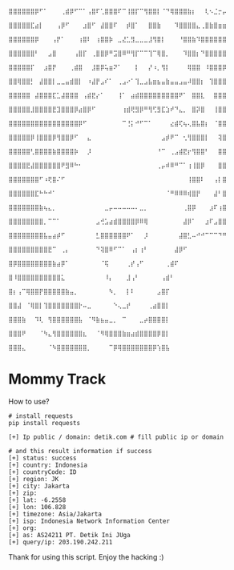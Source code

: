                                                                                                   ⣿⣿⣿⣿⣿⣿⡿⠋⠁⠀⠀⠀⢀⣾⡿⠋⠉⠁⢠⣿⠏⢁⣿⣿⣿⠏⠉⢸⣿⡏⠉⢻⣿⣿⡇⠈⠙⢿⣿⣿⣿⣷⡆⠀⠀⢇⠢⣈⡒⡤
                                                                                                  ⣿⣿⣿⣿⣿⣏⣴⡇⠀⠀⠀⢠⡿⠋⠀⠀⠀⣰⣿⠋⠀⣼⣿⣿⠏⠀⠀⡾⣿⠁⠀⠀⣿⣿⣷⠀⠀⠀⠹⣿⣿⣿⣿⣄⢀⣿⣷⣿⣶⣶
                                                                                                  ⣿⣿⣿⣿⣿⣿⡿⠀⠀⠀⢠⡟⠁⠀⠀⠀⢰⣿⠇⠀⢰⣿⣿⡷⠀⣀⣜⣁⣻⣀⣀⣀⣸⢻⣿⡇⠀⠀⠀⠘⣿⣿⣷⠹⣿⣿⣿⣿⣿⣿
                                                                                                  ⣿⣿⣿⣿⣿⣿⠃⠀⠀⣠⣿⠀⠀⠀⠀⢠⣿⡏⠀⢀⣿⣿⡿⠛⣩⣿⠿⠛⢻⡏⠉⠉⢹⠉⢿⣿⡀⠀⠀⠀⠹⣿⣿⡆⠙⣿⣿⣿⣿⣿
                                                                                                  ⣿⣿⣿⣿⣿⡏⠀⠀⣰⣿⡟⠀⠀⠀⢀⣾⣿⠀⠀⣸⣿⡿⢥⣶⠝⠁⠀⠀⠀⡇⠀⠀⡜⠰⡀⢻⡇⠀⠀⠀⠀⢿⣿⣿⠀⠸⣿⣿⣿⡿
                                                                                                  ⣿⣿⢿⣿⣿⡃⠀⣼⣿⣿⡇⣀⣀⣤⣾⣿⡇⠀⠰⣼⡟⣠⠎⠁⠀⢀⣠⠔⠁⢹⣀⣠⣧⣶⣦⣤⣷⣤⣤⣠⣤⠼⣿⣿⡆⠀⢹⣿⣿⣿
                                                                                                  ⣿⣿⣿⣿⣿⠀⣼⣿⣿⣿⣏⣁⣼⣿⣿⣿⠀⢠⣾⣟⡔⠁⠀⠀⠀⢸⠁⠀⣴⣾⣿⣿⣿⣿⣿⣿⣿⣿⣿⠟⠁⠀⣿⣿⣇⠀⠀⣿⣿⣿
                                                                                                  ⣿⣿⣿⣿⣿⣸⣿⣿⣿⣿⣟⣹⣿⣿⣿⡿⣴⣿⡿⠋⠀⠀⠀⠀⠀⠀⢰⣾⢟⣻⡿⠛⢻⢋⣻⣏⣱⠞⠙⣄⡀⠀⣿⡽⣿⠀⠀⢸⣿⣿
                                                                                                  ⣿⣿⣿⣿⣿⣿⣿⣿⣿⣿⣿⣿⣿⣿⣿⣿⡿⠋⠀⠀⠀⠀⠀⠀⠀⠀⠉⢘⡅⠚⠋⠉⠁⠀⠀⠀⠀⣔⣾⢏⢦⢄⣿⣧⣿⡆⠀⠈⣿⣿
                                                                                                  ⣿⣿⣿⣿⣿⡿⢸⣿⣿⣿⡿⢻⣿⣿⡿⠋⠀⠀⣄⠀⠀⠀⠀⠀⠀⠀⠀⠀⠀⠀⠀⠀⠀⠀⠀⣠⡾⠟⠉⠀⢂⢻⣿⣿⣿⡇⠀⠀⢽⣿
                                                                                                  ⣿⣿⣿⣿⣿⢃⣿⣿⣿⣿⣷⣿⣿⣿⣿⡷⠀⠀⡸⠀⠀⠀⠀⠀⠀⠀⠀⠀⠀⠀⠀⠀⠀⠀⠘⠉⠀⢀⣠⣾⣟⡖⢻⣿⣿⠃⠀⠀⣿⣿
                                                                                                  ⣿⣿⣿⣿⣟⣼⣿⣿⣿⣿⣿⣿⠟⣻⠿⠓⠂⠀⠀⠀⠀⠀⠀⠀⠀⠀⠀⠀⠀⠀⠀⠀⠀⠀⢀⡤⠾⠿⠛⠉⠁⢰⢸⣿⡿⠀⠀⠀⣿⣿
                                                                                                  ⣿⣿⣿⣿⣿⣿⣿⠋⠰⢟⣿⠌⠋⠀⠀⠀⠀⠀⠀⠀⠀⠀⠀⠀⠀⠀⠀⠀⠀⠀⠀⠀⠀⠀⠀⠀⠀⠀⠀⠀⠀⢸⣿⣿⠇⠀⠀⢠⡇⣿
                                                                                                  ⣿⣿⣿⣿⣿⣿⣏⠓⠓⠚⠁⠀⠀⠀⠀⠀⠀⠀⠀⠀⠀⠀⠀⠀⠀⠀⠀⠀⠀⠀⠀⠀⠀⠀⠀⠀⠈⠛⠿⠿⠿⢾⣿⡟⠀⠀⠀⣼⠃⣿
                                                                                                  ⣿⣿⣿⣿⣿⣿⣿⣷⢦⣄⡀⠀⠀⠀⠀⠀⠀⠀⠀⠀⠀⠀⣀⡤⠤⠤⠤⠤⠤⠄⣀⡀⠀⠀⠀⠀⠀⠀⠀⠀⢀⣿⡿⠀⠀⠀⣰⠏⢰⣿
                                                                                                  ⣿⣿⣿⣿⣿⣿⣿⣿⡀⠉⠉⠁⠀⠀⠀⠀⠀⠀⠀⠀⣠⢚⣡⣴⣾⣿⣿⣿⣿⡿⠿⢿⠀⠀⠀⠀⠀⠀⠀⠀⣼⡿⠁⠀⠀⣰⠏⣠⣿⣿
                                                                                                  ⣿⣿⣿⣿⣿⣿⣿⣿⣧⣤⣴⡾⠋⠀⠀⠀⠀⠀⠀⠀⣃⣿⣿⣿⣿⣿⣿⠟⠁⠀⠀⡸⠀⠀⠀⠀⠀⠀⠀⣼⣿⣃⠤⠚⠚⠉⠉⠉⠙⠛
                                                                                                  ⣿⣿⣿⣿⣿⣿⣿⣿⣿⣟⠉⠀⢀⡄⠀⠀⠀⠀⠀⠀⠙⢽⣿⠿⠋⠉⠁⠀⢠⡆⢰⠃⠀⠀⠀⠀⠀⠀⣼⡿⠋⠀⠀⠀⠀⠀⠀⠀⠀⠀
                                                                                                  ⣿⡿⣿⣿⣿⣿⣿⣿⣿⣿⣷⣴⡿⠁⠀⠀⠀⠀⠀⠀⠀⠈⢯⠀⠀⠀⠀⢀⡞⢠⠋⠀⠀⠀⠀⠀⢀⣾⠏⠀⠀⠀⠀⠀⠀⠀⠀⠀⠀⠀
                                                                                                  ⣿⠸⣿⣿⣿⣿⣿⣿⣿⣿⣿⣿⣅⠀⠀⠀⠀⠀⠀⠀⠀⠀⠸⡄⠀⠀⠀⣸⢠⠃⠀⠀⠀⠀⠀⢠⣾⠃⠀⠀⠀⠀⠀⠀⠀⠀⠀⠀⠀⠀
                                                                                                  ⣿⡆⢠⠉⢿⣿⣿⡟⣿⣿⣿⣿⣿⣷⣤⡀⠀⠀⠀⠀⠀⠀⠀⠳⡀⠀⠀⡇⠇⠀⠀⠀⠀⠀⣠⣿⡏⠀⠀⠀⠀⠀⠀⠀⠀⠀⠀⠀⠀⠀
                                                                                                  ⣿⣿⣼⠀⠈⢿⣿⡇⢹⣿⣿⣿⣿⣿⣿⣿⡗⠤⣀⠀⠀⠀⠀⠀⠑⢄⣀⡞⠀⠀⠀⠀⢀⣴⣿⣿⡇⠀⠀⠀⠀⠀⠀⠀⠀⠀⠀⠀⠀⠀
                                                                                                  ⣿⣿⣿⣷⠀⠀⠹⢇⠀⢻⣿⣿⣿⣿⣿⣿⣧⠀⠈⠻⣷⣦⣤⣀⡀⠀⠉⠀⠀⠀⣀⡴⣿⣿⣿⣿⡇⠀⠀⠀⠀⠀⠀⠀⠀⠀⠀⠀⠀⠀
                                                                                                  ⣿⣿⣿⠟⠀⠀⠀⠈⠳⣄⢻⣿⣿⣿⣿⣿⣿⣆⠀⠀⠈⠻⢿⣿⣿⣿⣷⣶⣴⣾⣿⣿⣿⣿⡿⣿⡇⠀⠀⠀⠀⠀⠀⠀⠀⠀⠀⠀⠀⠀
                                                                                                  ⣿⣿⣿⣄⠀⠀⠀⠀⠀⠈⠳⣿⣿⣿⣿⣿⣿⣿⡀⠀⠀⠀⠀⠉⡿⢿⣿⣿⣿⣿⣿⣿⣿⡿⢱⣿⣧⠀⠀⠀⠀⠀⠀

# Mommy Track
How to use?

```
# install requests
pip install requests
```

```
[+] Ip public / domain: detik.com # fill public ip or domain
```

```
# and this result information if success
[+] status: success
[+] country: Indonesia
[+] countryCode: ID
[+] region: JK
[+] city: Jakarta
[+] zip:
[+] lat: -6.2558
[+] lon: 106.828
[+] timezone: Asia/Jakarta
[+] isp: Indonesia Network Information Center
[+] org:
[+] as: AS24211 PT. Detik Ini JUga
[+] query/ip: 203.190.242.211
```

Thank for using this script. Enjoy the hacking :)
